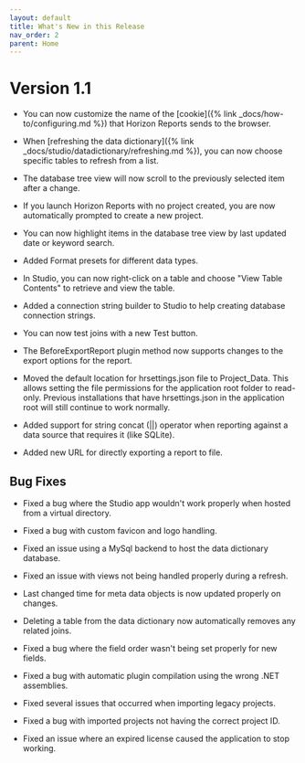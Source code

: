 ```yaml
---
layout: default
title: What's New in this Release
nav_order: 2
parent: Home
---
```


# Version 1.1

* You can now customize the name of the [cookie]({% link _docs/how-to/configuring.md %}) that Horizon Reports sends to the browser.

* When [refreshing the data dictionary]({% link _docs/studio/datadictionary/refreshing.md %}), you can now choose specific tables to refresh from a list. 

* The database tree view will now scroll to the previously selected item after a change.

* If you launch Horizon Reports with no project created, you are now automatically prompted to create a new project.

* You can now highlight items in the database tree view by last updated date or keyword search.

* Added Format presets for different data types.

* In Studio, you can now right-click on a table and choose "View Table Contents" to retrieve and view the table.

* Added a connection string builder to Studio to help creating database connection strings.

* You can now test joins with a new Test button.

* The BeforeExportReport plugin method now supports changes to the export options for the report. 

* Moved the default location for hrsettings.json file to Project_Data. This allows setting the file permissions for the application root folder to read-only. Previous installations that have hrsettings.json in the application root will still continue to work normally. 

* Added support for string concat (||) operator when reporting against a data source that requires it (like SQLite).

* Added new URL for directly exporting a report to file. 

## Bug Fixes

* Fixed a bug where the Studio app wouldn't work properly when hosted from a virtual directory.

* Fixed a bug with custom favicon and logo handling. 

* Fixed an issue using a MySql backend to host the data dictionary database. 

* Fixed an issue with views not being handled properly during a refresh.

* Last changed time for meta data objects is now updated properly on changes.

* Deleting a table from the data dictionary now automatically removes any related joins.

* Fixed a bug where the field order wasn't being set properly for new fields.

* Fixed a bug with automatic plugin compilation using the wrong .NET assemblies.

* Fixed several issues that occurred when importing legacy projects. 

* Fixed a bug with imported projects not having the correct project ID.

* Fixed an issue where an expired license caused the application to stop working.